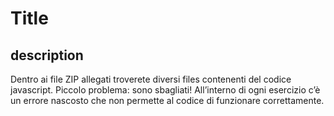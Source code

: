 Title
===
## description
Dentro ai file ZIP allegati troverete diversi files contenenti del codice javascript. Piccolo problema: sono sbagliati! All’interno di ogni esercizio c’è un errore nascosto che non permette al codice di funzionare correttamente.